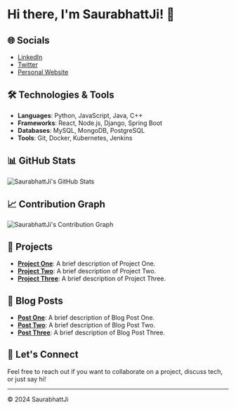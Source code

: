 # Hi there, I'm SaurabhattJi! 👋

## 🌐 Socials
- [LinkedIn](https://www.linkedin.com/in/saurabhattji)
- [Twitter](https://twitter.com/saurabhattji)
- [Personal Website](https://www.saurabhattji.com)

## 🛠️ Technologies & Tools
- **Languages**: Python, JavaScript, Java, C++
- **Frameworks**: React, Node.js, Django, Spring Boot
- **Databases**: MySQL, MongoDB, PostgreSQL
- **Tools**: Git, Docker, Kubernetes, Jenkins

## 📊 GitHub Stats
![SaurabhattJi's GitHub Stats](https://github-readme-stats.vercel.app/api?username=SaurabhattJi&show_icons=true&theme=radical)

## 📈 Contribution Graph
![SaurabhattJi's Contribution Graph](https://activity-graph.herokuapp.com/graph?username=SaurabhattJi&theme=rogue)

## 🚀 Projects
- [**Project One**](https://github.com/SaurabhattJi/project-one): A brief description of Project One.
- [**Project Two**](https://github.com/SaurabhattJi/project-two): A brief description of Project Two.
- [**Project Three**](https://github.com/SaurabhattJi/project-three): A brief description of Project Three.

## 📝 Blog Posts
- [**Post One**](https://www.saurabhattji.com/blog/post-one): A brief description of Blog Post One.
- [**Post Two**](https://www.saurabhattji.com/blog/post-two): A brief description of Blog Post Two.
- [**Post Three**](https://www.saurabhattji.com/blog/post-three): A brief description of Blog Post Three.

## 💬 Let's Connect
Feel free to reach out if you want to collaborate on a project, discuss tech, or just say hi!

---

© 2024 SaurabhattJi
